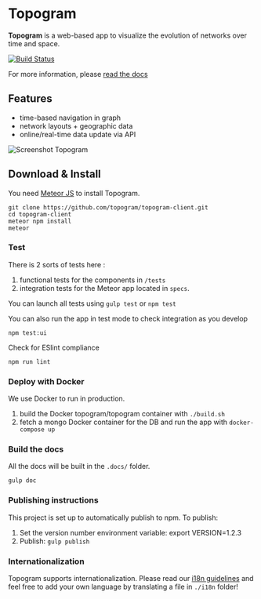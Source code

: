 # Topogram

**Topogram** is a web-based app to visualize the evolution of networks over time and space.

[![Build Status](https://travis-ci.org/topogram/topogram.svg?branch=api)](https://travis-ci.org/topogram/topogram)

For more information, please [read the docs ](http://topogram.io)

## Features

* time-based navigation in graph
* network layouts + geographic data
* online/real-time data update via API

![Screenshot Topogram](http://topogram.io/img/Topogram-Network.png)


## Download & Install

You need [Meteor JS](https://www.meteor.com/) to install Topogram.

    git clone https://github.com/topogram/topogram-client.git
    cd topogram-client
    meteor npm install
    meteor


### Test

There is 2 sorts of tests here :

1. functional tests for the components in `/tests`
2. integration tests for the Meteor app located in ```specs```.

You can launch all tests using `gulp test` or `npm test`

You can also run the app in test mode to check integration as you develop

    npm test:ui

Check for ESlint compliance

    npm run lint


### Deploy with Docker

We use Docker to run in production.

1. build the Docker topogram/topogram container with `./build.sh`
1. fetch a mongo Docker container for the DB and run the app with `docker-compose up`


### Build the docs

All the docs will be built in the `.docs/` folder.

    gulp doc

### Publishing instructions

This project is set up to automatically publish to npm. To publish:

1. Set the version number environment variable: export VERSION=1.2.3
1. Publish: ```gulp publish```

### Internationalization

Topogram supports internationalization. Please read our [i18n guidelines](https://github.com/topogram/topogram/wiki/App-translation) and feel free to add your own language by translating a file in `./i18n` folder!
